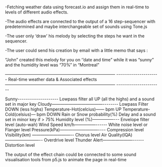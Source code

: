 -Fetching weather data using forecast.io and assign them in real-time to levels of different audio effects.

-The audio effects are connected to the output of a 16 step-sequencer with predetermined
and maybe interchangeable set of sounds using Tone.js

-The user only ‘draw’ his melody by selecting the steps he want in the sequencer.

-The user could send his creation by email with  a little memo that says :

“John” created this melody for you on ‘’date and time” while it was “sunny” and the humidity level was “70%” in “Montreal” 



——————————————————————————      ----------------------
Real-time weather data       &     Associated effects
——————————————————————————      -----------------------

Sunny---------------------      Lowpass filter all UP (all the highs) and a sound set in major key
Cloudy————————————--------      Lowpass Filter DOWN (less highs)
Temperature-Hot(celcius)——      bpm UP
Temperature-Cold(celsius)—      bpm DOWN
Rain or Snow probability(%)     Delay and a sound set in minor key if > 75%
Humidity level (%)—————---      Envelope filter level (auto-wah)
Wind Speed km/h—————------      White noise level or Flanger level
Pressure(kPa)—————————----      Compression level
Visibility(km) —————————--      Chorus level
Air Quality(IQA)————————--      Overdrive level
Thunder Alert———————------      Distortion level


The output of the effect chain could be connected to some sound visualisation tools from p5.js
to animate the page in real-time